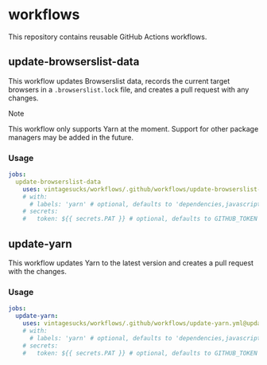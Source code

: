 # workflows

This repository contains reusable GitHub Actions workflows.

## update-browserslist-data

This workflow updates Browserslist data, records the current target browsers in a `.browserslist.lock` file, and creates a pull request with any changes.

> [!NOTE]  
> This workflow only supports Yarn at the moment. Support for other package managers may be added in the future.

### Usage

```yaml
jobs:
  update-browserslist-data
    uses: vintagesucks/workflows/.github/workflows/update-browserslist-data.yml@update-browserslist-data/v2.0.0
    # with:
      # labels: 'yarn' # optional, defaults to 'dependencies,javascript'
    # secrets:
    #   token: ${{ secrets.PAT }} # optional, defaults to GITHUB_TOKEN
```

## update-yarn

This workflow updates Yarn to the latest version and creates a pull request with the changes.

### Usage

```yaml
jobs:
  update-yarn:
    uses: vintagesucks/workflows/.github/workflows/update-yarn.yml@update-yarn/v2.0.0
    # with:
      # labels: 'yarn' # optional, defaults to 'dependencies,javascript'
    # secrets:
    #   token: ${{ secrets.PAT }} # optional, defaults to GITHUB_TOKEN
```
